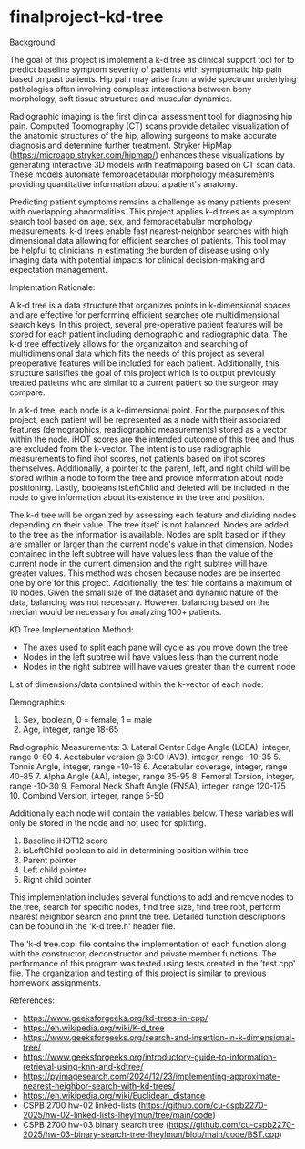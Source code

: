 # finalproject-kd-tree

Background:

The goal of this project is implement a k-d tree as clinical support tool for to predict baseline symptom severity of patients with symptomatic hip pain based on past patients. Hip pain may arise from a wide spectrum underlying pathologies often involving complesx interactions between bony morphology, soft tissue structures and muscular dynamics. 

Radiographic imaging is the first clinical assessment tool for diagnosing hip pain. Computed Toomography (CT) scans provide detailed visualization of the anatomic structures of the hip, allowing surgeons to make accurate diagnosis and determine further treatment. Stryker HipMap (https://microapp.stryker.com/hipmap/) enhances these visualizations by generating interactive 3D models with heatmapping based on CT scan data. These models automate femoroacetabular morphology measurements providing quantitative information about a patient's anatomy. 

Predicting patient symptoms remains a challenge as many patients present with overlapping abnormalities. This project applies k-d trees as a symptom search tool based on age, sex, and femoracetabular morphology measurements. k-d trees enable fast nearest-neighbor searches with high dimensional data allowing for efficient searches of patients. This tool may be helpful to clinicians in estimating the burden of disease using only imaging data with potential impacts for clinical decision-making and expectation management.

Implentation Rationale: 

A k-d tree is a data structure that organizes points in k-dimensional spaces and are effective for performing efficient searches ofe multidimensional search keys. In this project, several pre-operative patient features will be stored for each patient including demographic and radiographic data. The k-d tree effectively allows for the organizaiton and searching of multidimensional data which fits the needs of this project as several preoperative features will be included for each patient. Additionally, this structure satisifies the goal of this project which is to output previously treated patietns who are similar to a current patient so the surgeon may compare. 

In a k-d tree, each node is a k-dimensional point. For the purposes of this project, each patient will be represented as a node with their associated features (demographics, readiographic measurements) stored as a vector within the node. iHOT scores are the intended outcome of this tree and thus are excluded from the k-vector. The intent is to use radiographic measurements to find ihot scores, not patients based on ihot scores themselves. Additionally, a pointer to the parent, left, and right child will be stored within a node to form the tree and provide information about node positioning. Lastly, booleans isLeftChild and deleted will be included in the node to give information about its existence in the tree and position.

The k-d tree will be organized by assessing each feature and dividing nodes depending on their value. The tree itself is not balanced. Nodes are added to the tree as the information is available. Nodes are split based on if they are smaller or larger than the current node's value in that dimension. Nodes contained in the left subtree will have values less than the value of the current node in the current dimension and the right subtree will have greater values. This method was chosen because nodes are be inserted one by one for this project. Additionally, the test file contains a maximum of 10 nodes. Given the small size of the dataset and dynamic nature of the data, balancing was not necessary. However, balancing based on the median would be necessary for analyzing 100+ patients. 

KD Tree Implementation Method:

- The axes used to split each pane will cycle as you move down the tree 
- Nodes in the left subtree will have values less than the current node 
- Nodes in the right subtree will have values greater than the current node

List of dimensions/data contained within the k-vector of each node:

Demographics:
1. Sex, boolean, 0 = female, 1 = male
2. Age, integer, range 18-65

Radiographic Measurements:
3. Lateral Center Edge Angle (LCEA), integer, range 0-60
4. Acetabular version @ 3:00 (AV3), integer, range -10-35
5. Tonnis Angle, integer, range -10-16
6. Acetabular coverage, integer, range 40-85
7. Alpha Angle (AA), integer, range 35-95
8. Femoral Torsion, integer, range -10-30
9. Femoral Neck Shaft Angle (FNSA), integer, range 120-175
10. Combind Version, integer, range 5-50

Additionally each node will contain the variables below. These variables will only be stored in the node and not used for splitting. 
1. Baseline iHOT12 score 
3. isLeftChild boolean to aid in determining position within tree
4. Parent pointer
5. Left child pointer
6. Right child pointer


This implementation includes several functions to add and remove nodes to the tree, search for specific nodes, find tree size, find tree root, perform nearest neighbor search and print the tree. Detailed function descriptions can be foound in the 'k-d tree.h' header file. 

The 'k-d tree.cpp' file contains the implementation of each function along with the constructor, deconstructor and private member functions. The performance of this program was tested using tests created in the 'test.cpp' file. The organization and testing of this project is similar to previous homework assignments. 


References: 

- https://www.geeksforgeeks.org/kd-trees-in-cpp/
- https://en.wikipedia.org/wiki/K-d_tree 
- https://www.geeksforgeeks.org/search-and-insertion-in-k-dimensional-tree/
- https://www.geeksforgeeks.org/introductory-guide-to-information-retrieval-using-knn-and-kdtree/
- https://pyimagesearch.com/2024/12/23/implementing-approximate-nearest-neighbor-search-with-kd-trees/
- https://en.wikipedia.org/wiki/Euclidean_distance
- CSPB 2700 hw-02 linked-lists (https://github.com/cu-cspb2270-2025/hw-02-linked-lists-lheylmun/tree/main/code)
- CSPB 2700 hw-03 binary search tree (https://github.com/cu-cspb2270-2025/hw-03-binary-search-tree-lheylmun/blob/main/code/BST.cpp)
